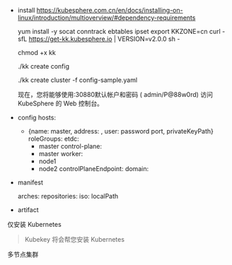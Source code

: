 * install
  https://kubesphere.com.cn/en/docs/installing-on-linux/introduction/multioverview/#dependency-requirements
  
  yum install -y socat conntrack ebtables ipset
  export KKZONE=cn
  curl -sfL https://get-kk.kubesphere.io | VERSION=v2.0.0 sh -

  chmod +x kk

  ./kk create config

  ./kk create cluster -f config-sample.yaml

  现在，您将能够使用<NodeIP>:30880默认帐户和密码 ( admin/P@88w0rd) 访问 KubeSphere 的 Web 控制台。

* config
  hosts:
  - {name: master, address: , user: password port,  privateKeyPath}
  roleGroups:
    etdc:
      - master
    control-plane:
      - master
    worker:
    - node1
    - node2
  controlPlaneEndpoint:
    domain: 

* manifest

  arches:
  repositories:
    iso:
        localPath

* artifact

仅安装 Kubernetes
> Kubekey 将会帮您安装 Kubernetes

多节点集群


